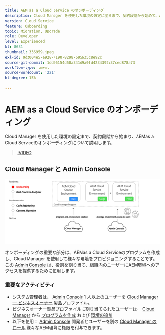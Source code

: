 ```yaml
---
title: AEM as a Cloud Service のオンボーディング
description: Cloud Manager を使用した環境の設定に至るまで、契約段階から始めて、AEMas a Cloud Serviceのオンボーディングについて説明します。
version: Cloud Service
feature: Onboarding
topic: Migration, Upgrade
role: Developer
level: Experienced
kt: 8631
thumbnail: 336959.jpeg
exl-id: 9d2004e5-e928-4190-8298-695635c8e92c
source-git-commit: 1ddf6154d50a341d9a0fd4234392c37ced878a73
workflow-type: tm+mt
source-wordcount: '221'
ht-degree: 15%

---
```


# AEM as a Cloud Service のオンボーディング

Cloud Manager を使用した環境の設定まで、契約段階から始まり、AEMas a Cloud Serviceのオンボーディングについて説明します。

>[!VIDEO](https://video.tv.adobe.com/v/336959/?quality=12&learn=on)

## Cloud Manager と Admin Console

![概要図のオンボーディング](assets/onboarding-diagram.png)

オンボーディングの重要な部分は、AEMas a Cloud Serviceのプログラムを作成し、Cloud Manager を使用して様々な環境をプロビジョニングすることです。 この [Admin Console](https://adminconsole.adobe.com/) は、役割を割り当て、組織内のユーザーにAEM環境へのアクセスを提供するために使用します。

### 重要なアクティビティ

* システム管理者は、 [Admin Console](https://adminconsole.adobe.com/) 1 人以上のユーザーを [Cloud Manager — ビジネスオーナー](https://experienceleague.adobe.com/docs/experience-manager-cloud-manager/using/requirements/setting-up-users-and-roles.html) 製品プロファイル。
* ビジネスオーナー製品プロファイルに割り当てられたユーザーは、 [Cloud Manager](https://experienceleague.adobe.com/docs/experience-manager-cloud-manager/using/introduction-to-cloud-manager.html?lang=ja) から [プログラムを作成](https://experienceleague.adobe.com/docs/experience-manager-cloud-service/implementing/using-cloud-manager/production-programs/creating-production-program.html) および [環境の追加](https://experienceleague.adobe.com/docs/experience-manager-cloud-service/implementing/using-cloud-manager/manage-environments.html?lang=ja)
* 以下を使用： [Admin Console](https://adminconsole.adobe.com/) 開発者とユーザーを別の [Cloud Manager のロール](https://experienceleague.adobe.com/docs/experience-manager-cloud-manager/using/requirements/setting-up-users-and-roles.html) 様々なAEM環境に権限を付与できます。